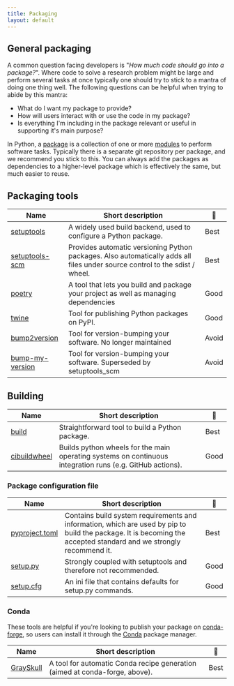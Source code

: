 ```yaml
---
title: Packaging
layout: default
---
```


## General packaging

A common question facing developers is "_How much code should go into a
package?_". Where code to solve a research problem might be large and perform
several tasks at once typically one should try to stick to a mantra of doing one
thing well. The following questions can be helpful when trying to abide by this
mantra:

- What do I want my package to provide?
- How will users interact with or use the code in my package?
- Is everything I'm including in the package relevant or useful in supporting
  it's main purpose?

In Python, a [package](https://docs.python.org/3/reference/import.html#packages)
is a collection of one or more
[modules](https://docs.python.org/3/glossary.html#term-module) to perform
software tasks. Typically there is a separate git repository per package, and we
recommend you stick to this. You can always add the packages as dependencies to
a higher-level package which is effectively the same, but much easier to reuse.

## Packaging tools

| Name                                                                  | Short description                                                                                                           | 🚦                                           |
| --------------------------------------------------------------------- | --------------------------------------------------------------------------------------------------------------------------- | -------------------------------------------- |
| [setuptools](https://setuptools.pypa.io)                              | A widely used build backend, used to configure a Python package.                                                            | <span class="label label-green">Best</span>  |
| [setuptools-scm](https://github.com/pypa/setuptools_scm/)             | Provides automatic versioning Python packages. Also automatically adds all files under source control to the sdist / wheel. | <span class="label label-green">Best</span>  |
| [poetry](https://github.com/python-poetry/poetry)                     | A tool that lets you build and package your project as well as managing dependencies                                        | <span class="label label-yellow">Good</span> |
| [twine](https://pypi.org/project/twine/)                              | Tool for publishing Python packages on PyPI.                                                                                | <span class="label label-yellow">Good</span> |
| [bump2version](https://pypi.org/project/bump2version/)                | Tool for version-bumping your software. No longer maintained                                                                | <span class="label label-red">Avoid</span>   |
| [bump-my-version](https://github.com/callowayproject/bump-my-version) | Tool for version-bumping your software. Superseded by setuptools_scm                                                        | <span class="label label-red">Avoid</span>   |

## Building

| Name                                                  | Short description                                                                                         | 🚦                                           |
| ----------------------------------------------------- | --------------------------------------------------------------------------------------------------------- | -------------------------------------------- |
| [build](https://pypa-build.readthedocs.io/en/stable/) | Straightforward tool to build a Python package.                                                           | <span class="label label-green">Best</span>  |
| [cibuildwheel](https://cibuildwheel.readthedocs.io)   | Builds python wheels for the main operating systems on continuous integration runs (e.g. GitHub actions). | <span class="label label-yellow">Good</span> |

### Package configuration file

| Name                                                                                               | Short description                                                                                                                                                  | 🚦                                           |
| -------------------------------------------------------------------------------------------------- | ------------------------------------------------------------------------------------------------------------------------------------------------------------------ | -------------------------------------------- |
| [pyproject.toml](https://packaging.python.org/en/latest/guides/writing-pyproject-toml/)            | Contains build system requirements and information, which are used by pip to build the package. It is becoming the accepted standard and we strongly recommend it. | <span class="label label-green">Best</span>  |
| [setup.py](https://packaging.python.org/en/latest/guides/distributing-packages-using-setuptools/)  | Strongly coupled with setuptools and therefore not recommended.                                                                                                    | <span class="label label-yellow">Good</span> |
| [setup.cfg](https://packaging.python.org/en/latest/guides/distributing-packages-using-setuptools/) | An ini file that contains defaults for setup.py commands.                                                                                                          | <span class="label label-yellow">Good</span> |

### Conda

These tools are helpful if you're looking to publish your package on
[conda-forge](https://conda-forge.org/), so users can install it through the
[Conda](https://docs.conda.io/projects/conda/en/stable/) package manager.

| Name                                                      | Short description                                                           |                     🚦                      |
| --------------------------------------------------------- | --------------------------------------------------------------------------- | :-----------------------------------------: |
| [GraySkull](https://github.com/conda-incubator/grayskull) | A tool for automatic Conda recipe generation (aimed at conda-forge, above). | <span class="label label-green">Best</span> |
